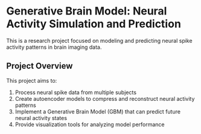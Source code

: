 # Generative Brain Model: Neural Activity Simulation and Prediction

This is a research project focused on modeling and predicting neural spike activity patterns in brain imaging data. 

## Project Overview

This project aims to:
1. Process neural spike data from multiple subjects
2. Create autoencoder models to compress and reconstruct neural activity patterns
3. Implement a Generative Brain Model (GBM) that can predict future neural activity states
4. Provide visualization tools for analyzing model performance

